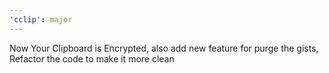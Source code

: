 ```yaml
---
'cclip': major
---
```


Now Your Clipboard is Encrypted, also add new feature for purge the gists, Refactor the code to make it more clean
